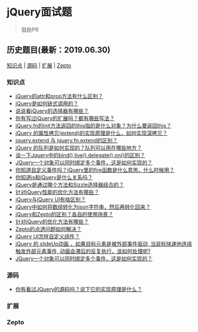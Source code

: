 
# jQuery面试题
> 鼓励PR

## 历史题目(最新：2019.06.30)
[知识点](#知识点) | [源码](#源码) | [扩展](#扩展)  | [Zepto](#Zepto) 

### 知识点

- [jQuery的attr和prop方法有什么区别？]()
- [jQuery是如何链式调用的？]()
- [说说看jQuery的选择器有哪些？]()
- [你有写过jQuery的扩展吗？都有哪些写法？]()
- [jQuery.fn的init方法返回的this指的是什么对象？为什么要返回this？]()
- [jQuery 的属性拷贝(extend)的实现原理是什么，如何实现深拷贝？]()
- [jquery.extend 与 jquery.fn.extend的区别？]()
- [jQuery 的队列是如何实现的？队列可以用在哪些地方？]()
- [谈一下Jquery中的bind(),live(),delegate(),on()的区别？]()
- [JQuery一个对象可以同时绑定多个事件，这是如何实现的？]()
- [你知道自定义事件吗？jQuery里的fire函数是什么意思，什么时候用？]()
- [你知道js和jQuery是什么关系吗？](https://github.com/haizlin/fe-interview/issues/1196)
- [jQuery是通过哪个方法和Sizzle选择器结合的？](https://github.com/haizlin/fe-interview/issues/1195)
- [针对jQuery性能的优化方法有哪些？](https://github.com/haizlin/fe-interview/issues/1194)
- [jQuery与jQuery UI有啥区别？](https://github.com/haizlin/fe-interview/issues/1193)
- [jQuery中如何将数组转化为json字符串，然后再转化回来？](https://github.com/haizlin/fe-interview/issues/1192)
- [jQuery和Zepto的区别？各自的使用场景？](https://github.com/haizlin/fe-interview/issues/1191)
- [针对jQuery的优化方法有哪些？](https://github.com/haizlin/fe-interview/issues/1190)
- [Zepto的点透问题如何解决？](https://github.com/haizlin/fe-interview/issues/1189)
- [jQuery UI怎样自定义组件？](https://github.com/haizlin/fe-interview/issues/1188)
- [jQuery 的 slideUp动画 ，如果目标元素是被外部事件驱动, 当鼠标快速地连续触发外部元素事件, 动画会滞后的反复执行，该如何处理呢?]()
- [JQuery一个对象可以同时绑定多个事件，这是如何实现的？](https://github.com/haizlin/fe-interview/issues/1186)


### 源码
- [你有看过JQuery的源码吗？说下它的实现原理是什么？](https://github.com/haizlin/fe-interview/issues/163)

### 扩展

### Zepto